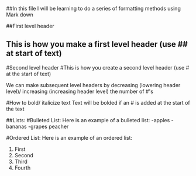 ##In this file I will be learning to do a series of formatting methods using Mark down 

##First level header
## This is how you make a first level header (use ## at start of text)

#Second level header 
#This is how you create a second level header (use # at the start of text)

We can make subsequent level headers by decreasing (lowering header level)/ increasing (increasing header level) the number of #'s

#How to bold/ italicize text 
Text will be bolded if an # is added at the start of the text 

##Lists:
#Bulleted List:
Here is an example of a bulleted list:
-apples
-bananas
-grapes
peacher 

#Ordered List:
Here is an example of an ordered list:
1. First
2. Second 
3. Third
4. Fourth

